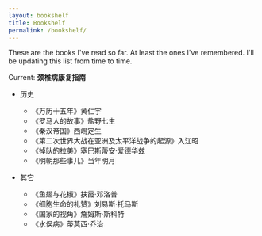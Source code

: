 ```yaml
---
layout: bookshelf
title: Bookshelf
permalink: /bookshelf/
---
```


These are the books I've read so far. At least the ones I've remembered. I'll be updating this list from time to time.

Current: **颈椎病康复指南**

* 历史
  * 《万历十五年》黄仁宇
  * 《罗马人的故事》盐野七生
  * 《秦汉帝国》西嶋定生
  * 《第二次世界大战在亚洲及太平洋战争的起源》入江昭
  * 《掉队的拉美》塞巴斯蒂安·爱德华兹
  * 《明朝那些事儿》当年明月

* 其它
  * 《鱼翅与花椒》扶霞·邓洛普
  * 《细胞生命的礼赞》刘易斯·托马斯
  * 《国家的视角》詹姆斯·斯科特
  * 《水俣病》蒂莫西·乔治
